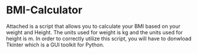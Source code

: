 # BMI-Calculator
Attached is a script that allows you to calculate your BMI based on your weight and Height. 
The units used for weight is kg and the units used for height is m.
In order to correctly utilize this script, you will have to donwload Tkinter which is a GUI toolkit for Python.
